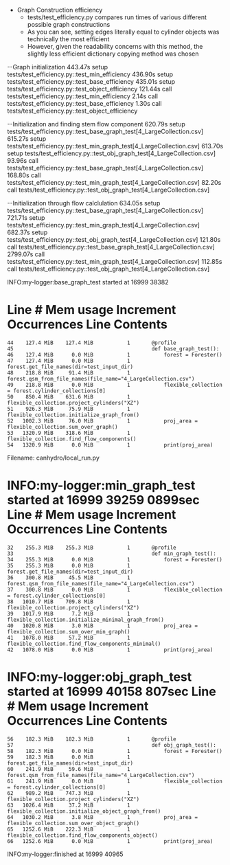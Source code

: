 
- Graph Construction efficiency
  - tests/test_efficiency.py compares run times of various different possible graph constructions
  - As you can see, setting edges literally equal to cylinder objects was technically the most efficient
  - However, given the readability concerns with this method, the slightly less efficient dictionary copying method was chosen

--Graph initialization
443.47s setup    tests/test_efficiency.py::test_min_efficiency
436.90s setup    tests/test_efficiency.py::test_base_efficiency
435.01s setup    tests/test_efficiency.py::test_object_efficiency
121.44s call     tests/test_efficiency.py::test_min_efficiency
2.14s call     tests/test_efficiency.py::test_base_efficiency
1.30s call     tests/test_efficiency.py::test_object_efficiency

--Initialization and finding stem flow component
620.79s setup    tests/test_efficiency.py::test_base_graph_test[4_LargeCollection.csv]
615.27s setup    tests/test_efficiency.py::test_min_graph_test[4_LargeCollection.csv]
613.70s setup    tests/test_efficiency.py::test_obj_graph_test[4_LargeCollection.csv]
93.96s call     tests/test_efficiency.py::test_base_graph_test[4_LargeCollection.csv]
168.80s call     tests/test_efficiency.py::test_min_graph_test[4_LargeCollection.csv]
82.20s call     tests/test_efficiency.py::test_obj_graph_test[4_LargeCollection.csv]

--Initialization through flow calclulation
634.05s setup    tests/test_efficiency.py::test_base_graph_test[4_LargeCollection.csv]
721.71s setup    tests/test_efficiency.py::test_min_graph_test[4_LargeCollection.csv]
682.37s setup    tests/test_efficiency.py::test_obj_graph_test[4_LargeCollection.csv]
121.80s call     tests/test_efficiency.py::test_base_graph_test[4_LargeCollection.csv]
2799.07s call     tests/test_efficiency.py::test_min_graph_test[4_LargeCollection.csv]
112.85s call     tests/test_efficiency.py::test_obj_graph_test[4_LargeCollection.csv]

    
INFO:my-logger:base_graph_test started at 16999 38382

Line #    Mem usage    Increment  Occurrences   Line Contents
=============================================================
    44    127.4 MiB    127.4 MiB           1       @profile
    45                                             def base_graph_test():
    46    127.4 MiB      0.0 MiB           1           forest = Forester()
    47    127.4 MiB      0.0 MiB           1           forest.get_file_names(dir=test_input_dir)
    48    218.8 MiB     91.4 MiB           1           forest.qsm_from_file_names(file_name="4_LargeCollection.csv")
    49    218.8 MiB      0.0 MiB           1           flexible_collection = forest.cylinder_collections[0]
    50    850.4 MiB    631.6 MiB           1           flexible_collection.project_cylinders("XZ")
    51    926.3 MiB     75.9 MiB           1           flexible_collection.initialize_graph_from()
    52   1002.3 MiB     76.0 MiB           1           proj_area = flexible_collection.sum_over_graph()
    53   1320.9 MiB    318.6 MiB           1           flexible_collection.find_flow_components()
    54   1320.9 MiB      0.0 MiB           1           print(proj_area)
Filename: canhydro/local_run.py

INFO:my-logger:min_graph_test started at 16999 39259
0899sec
Line #    Mem usage    Increment  Occurrences   Line Contents
=============================================================
    32    255.3 MiB    255.3 MiB           1       @profile
    33                                             def min_graph_test():
    34    255.3 MiB      0.0 MiB           1           forest = Forester()
    35    255.3 MiB      0.0 MiB           1           forest.get_file_names(dir=test_input_dir)
    36    300.8 MiB     45.5 MiB           1           forest.qsm_from_file_names(file_name="4_LargeCollection.csv")
    37    300.8 MiB      0.0 MiB           1           flexible_collection = forest.cylinder_collections[0]
    38   1010.7 MiB    709.8 MiB           1           flexible_collection.project_cylinders("XZ")
    39   1017.9 MiB      7.2 MiB           1           flexible_collection.initialize_minimal_graph_from()
    40   1020.8 MiB      3.0 MiB           1           proj_area = flexible_collection.sum_over_min_graph()
    41   1078.0 MiB     57.2 MiB           1           flexible_collection.find_flow_components_minimal()
    42   1078.0 MiB      0.0 MiB           1           print(proj_area)

INFO:my-logger:obj_graph_test started at 16999 40158
 807sec
Line #    Mem usage    Increment  Occurrences   Line Contents
=============================================================
    56    182.3 MiB    182.3 MiB           1       @profile
    57                                             def obj_graph_test():
    58    182.3 MiB      0.0 MiB           1           forest = Forester()
    59    182.3 MiB      0.0 MiB           1           forest.get_file_names(dir=test_input_dir)
    60    241.9 MiB     59.6 MiB           1           forest.qsm_from_file_names(file_name="4_LargeCollection.csv")
    61    241.9 MiB      0.0 MiB           1           flexible_collection = forest.cylinder_collections[0]
    62    989.2 MiB    747.3 MiB           1           flexible_collection.project_cylinders("XZ")
    63   1026.4 MiB     37.2 MiB           1           flexible_collection.initialize_object_graph_from()
    64   1030.2 MiB      3.8 MiB           1           proj_area = flexible_collection.sum_over_object_graph()
    65   1252.6 MiB    222.3 MiB           1           flexible_collection.find_flow_components_object()
    66   1252.6 MiB      0.0 MiB           1           print(proj_area)
INFO:my-logger:finished at 16999 40965


